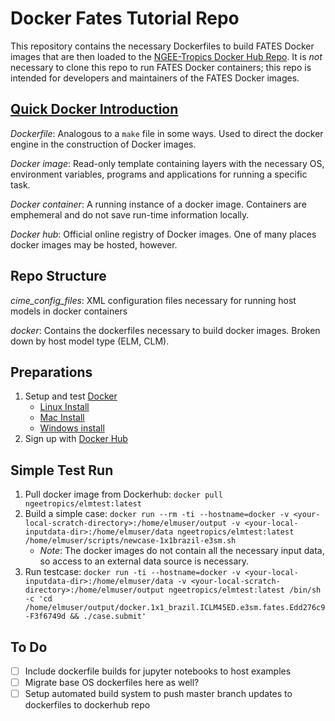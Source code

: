 # Docker Fates Tutorial Repo

This repository contains the necessary Dockerfiles to build FATES Docker images that are then loaded to the [NGEE-Tropics Docker Hub Repo](https://hub.docker.com/orgs/ngeetropics/repositories).  It is *not* necessary to clone this repo to run FATES Docker containers; this repo is intended for developers and maintainers of the FATES Docker images.

## [Quick Docker Introduction](https://docs.docker.com/engine/docker-overview/)

*Dockerfile*: Analogous to a `make` file in some ways.  Used to direct the docker engine in the construction of Docker images.  

*Docker image*: Read-only template containing layers with the necessary OS, environment variables, programs and applications for running a specific task.

*Docker container*: A running instance of a docker image.  Containers are emphemeral and do not save run-time information locally.

*Docker hub*: Official online registry of Docker images.  One of many places docker images may be hosted, however.


## Repo Structure

*cime_config_files*: XML configuration files necessary for running host models in docker containers

*docker*: Contains the dockerfiles necessary to build docker images.  Broken down by host model type (ELM, CLM).

## Preparations

1. Setup and test [Docker](https://docs.docker.com/install/)
    - [Linux Install](https://docs.docker.com/install/)
    - [Mac Install](https://docs.docker.com/docker-for-mac/)
    - [Windows install](https://docs.docker.com/docker-for-windows/)
2. Sign up with [Docker Hub](https://hub.docker.com/)

## Simple Test Run

1. Pull docker image from Dockerhub: `docker pull ngeetropics/elmtest:latest`
2. Build a simple case: `docker run --rm -ti --hostname=docker -v <your-local-scratch-directory>:/home/elmuser/output -v <your-local-inputdata-dir>:/home/elmuser/data ngeetropics/elmtest:latest /home/elmuser/scripts/newcase-1x1brazil-e3sm.sh`
    - *Note*: The docker images do not contain all the necessary input data, so access to an external data source is necessary.
3. Run testcase: `docker run -ti --hostname=docker -v <your-local-inputdata-dir>:/home/elmuser/data -v <your-local-scratch-directory>:/home/elmuser/output ngeetropics/elmtest:latest /bin/sh -c 'cd /home/elmuser/output/docker.1x1_brazil.ICLM45ED.e3sm.fates.Edd276c9-F3f6749d && ./case.submit'`

## To Do

- [ ] Include dockerfile builds for jupyter notebooks to host examples
- [ ] Migrate base OS dockerfiles here as well?
- [ ] Setup automated build system to push master branch updates to dockerfiles to dockerhub repo 